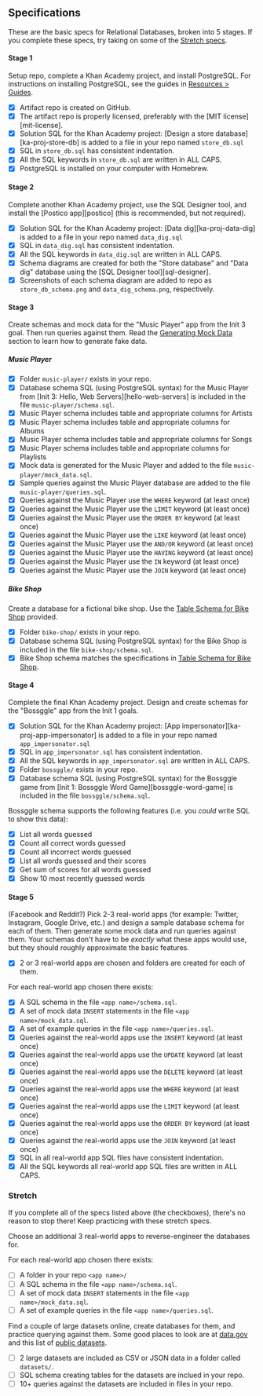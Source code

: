 ## Specifications

These are the basic specs for Relational Databases, broken into 5 stages. If you complete these specs, try taking on some of the [Stretch specs](#stretch).

#### Stage 1

Setup repo, complete a Khan Academy project, and install PostgreSQL. For instructions on installing PostgreSQL, see the guides in [Resources > Guides](#guides).

- [X] Artifact repo is created on GitHub.
- [X] The artifact repo is properly licensed, preferably with the [MIT license][mit-license].
- [X] Solution SQL for the Khan Academy project: [Design a store database][ka-proj-store-db] is added to a file in your repo named `store_db.sql`
- [X] SQL in `store_db.sql` has consistent indentation.
- [X] All the SQL keywords in `store_db.sql` are written in ALL CAPS.
- [X] PostgreSQL is installed on your computer with Homebrew.

#### Stage 2

Complete another Khan Academy project, use the SQL Designer tool, and install the [Postico app][postico] (this is recommended, but not required).

- [X] Solution SQL for the Khan Academy project: [Data dig][ka-proj-data-dig] is added to a file in your repo named `data_dig.sql`
- [X] SQL in `data_dig.sql` has consistent indentation.
- [X] All the SQL keywords in `data_dig.sql` are written in ALL CAPS.
- [X] Schema diagrams are created for both the "Store database" and "Data dig" database using the [SQL Designer tool][sql-designer].
- [X] Screenshots of each schema diagram are added to repo as `store_db_schema.png` and `data_dig_schema.png`, respectively.

#### Stage 3

Create schemas and mock data for the "Music Player" app from the Init 3 goal. Then run queries against them. Read the [Generating Mock Data](#generating-mock-data) section to learn how to generate fake data.

##### Music Player

- [X] Folder `music-player/` exists in your repo.
- [X] Database schema SQL (using PostgreSQL syntax) for the Music Player from [Init 3: Hello, Web Servers][hello-web-servers] is included in the file `music-player/schema.sql`.
- [X] Music Player schema includes table and appropriate columns for Artists
- [X] Music Player schema includes table and appropriate columns for Albums
- [X] Music Player schema includes table and appropriate columns for Songs
- [X] Music Player schema includes table and appropriate columns for Playlists
- [X] Mock data is generated for the Music Player and added to the file `music-player/mock_data.sql`.
- [X] Sample queries against the Music Player database are added to the file `music-player/queries.sql`.
- [X] Queries against the Music Player use the `WHERE` keyword (at least once)
- [X] Queries against the Music Player use the `LIMIT` keyword (at least once)
- [X] Queries against the Music Player use the `ORDER BY` keyword (at least once)
- [X] Queries against the Music Player use the `LIKE` keyword (at least once)
- [X] Queries against the Music Player use the `AND/OR` keyword (at least once)
- [X] Queries against the Music Player use the `HAVING` keyword (at least once)
- [X] Queries against the Music Player use the `IN` keyword (at least once)
- [X] Queries against the Music Player use the `JOIN` keyword (at least once)

##### Bike Shop

Create a database for a fictional bike shop. Use the [Table Schema for Bike Shop](#table-schema-for-bike-shop) provided.

- [X] Folder `bike-shop/` exists in your repo.
- [X] Database schema SQL (using PostgreSQL syntax) for the Bike Shop is included in the file `bike-shop/schema.sql`.
- [X] Bike Shop schema matches the specifications in [Table Schema for Bike Shop](#table-schema-for-bike-shop).

#### Stage 4

Complete the final Khan Academy project. Design and create schemas for the "Bossggle" app from the Init 1 goals.

- [X] Solution SQL for the Khan Academy project: [App impersonator][ka-proj-app-impersonator] is added to a file in your repo named `app_impersonator.sql`
- [X] SQL in `app_impersonator.sql` has consistent indentation.
- [X] All the SQL keywords in `app_impersonator.sql` are written in ALL CAPS.
- [X] Folder `bossggle/` exists in your repo.
- [X] Database schema SQL (using PostgreSQL syntax) for the Bossggle game from [Init 1: Bossggle Word Game][bossggle-word-game] is included in the file `bossggle/schema.sql`.

Bossggle schema supports the following features (i.e. you _could_ write SQL to show this data):
- [X] List all words guessed
- [X] Count all correct words guessed
- [X] Count all incorrect words guessed
- [X] List all words guessed and their scores
- [X] Get sum of scores for all words guessed
- [X] Show 10 most recently guessed words

#### Stage 5
(Facebook and Reddit?)
Pick 2-3 real-world apps (for example: Twitter, Instagram, Google Drive, etc.) and design a sample database schema for each of them. Then generate some mock data and run queries against them. Your schemas don't have to be _exactly_ what these apps would use, but they should roughly approximate the basic features.

- [X] 2 or 3 real-world apps are chosen and folders are created for each of them.

For each real-world app chosen there exists:
- [X] A SQL schema in the file `<app name>/schema.sql`.
- [X] A set of mock data `INSERT` statements in the file `<app name>/mock_data.sql`.
- [X] A set of example queries in the file `<app name>/queries.sql`.
- [X] Queries against the real-world apps use the `INSERT` keyword (at least once)
- [X] Queries against the real-world apps use the `UPDATE` keyword (at least once)
- [X] Queries against the real-world apps use the `DELETE` keyword (at least once)
- [X] Queries against the real-world apps use the `WHERE` keyword (at least once)
- [X] Queries against the real-world apps use the `LIMIT` keyword (at least once)
- [X] Queries against the real-world apps use the `ORDER BY` keyword (at least once)
- [X] Queries against the real-world apps use the `JOIN` keyword (at least once)
- [X] SQL in all real-world app SQL files have consistent indentation.
- [X] All the SQL keywords all real-world app SQL files are written in ALL CAPS.

### Stretch

If you complete all of the specs listed above (the checkboxes), there's no reason to stop there! Keep practicing with these stretch specs.

Choose an additional 3 real-world apps to reverse-engineer the databases for.

For each real-world app chosen there exists:
- [ ] A folder in your repo `<app name>/`
- [ ] A SQL schema in the file `<app name>/schema.sql`.
- [ ] A set of mock data `INSERT` statements in the file `<app name>/mock_data.sql`.
- [ ] A set of example queries in the file `<app name>/queries.sql`.

Find a couple of large datasets online, create databases for them, and practice querying against them. Some good places to look are at [data.gov](https://www.data.gov/) and this list of [public datasets](https://github.com/caesar0301/awesome-public-datasets).

- [ ] 2 large datasets are included as CSV or JSON data in a folder called `datasets/`.
- [ ] SQL schema creating tables for the datasets are inclued in your repo.
- [ ] 10+ queries against the datasets are included in files in your repo.
